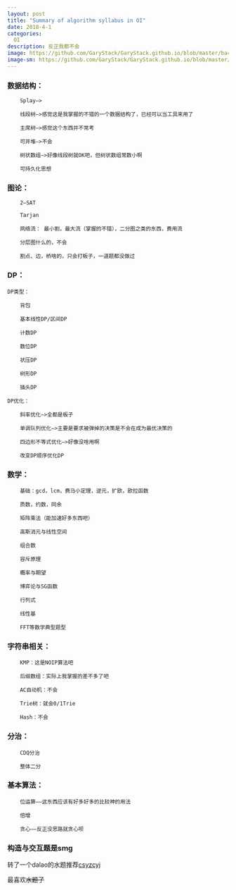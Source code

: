 ```yaml
---
layout: post
title: "Summary of algorithm syllabus in OI"
date: 2018-4-1
categories:
  OI
description: 反正我都不会
image: https://github.com/GaryStack/GaryStack.github.io/blob/master/background/Other/%E9%9D%9E%E5%8A%A8%E6%BC%AB/555561.jpg?raw=true
image-sm: https://github.com/GaryStack/GaryStack.github.io/blob/master/background/Other/%E9%9D%9E%E5%8A%A8%E6%BC%AB/555561.jpg?raw=true
---
```

<!--more-->

### 数据结构：
		
		Splay—>

		线段树—>感觉这是我掌握的不错的一个数据结构了，已经可以当工具来用了
   		
		主席树—>感觉这个东西并不常考
   		
		可并堆—>不会
   		
		树状数组—>好像线段树就OK吧，但树状数组常数小啊
		
		可持久化思想

<!--more-->

### 图论：
		
		2—SAT
		
		Tarjan
		
		网络流： 最小割，最大流（掌握的不错），二分图之类的东西，费用流
		
		分层图什么的，不会
		
		割点、边，桥啥的，只会打板子，一道题都没做过

<!--more-->

### DP：
	
	DP类型：

		背包
		
		基本线性DP/区间DP
	
		计数DP
	
		数位DP
		
		状压DP
		
		树形DP
	
		插头DP
		
	DP优化：

		斜率优化—>全都是板子
	
		单调队列优化—>主要是要求被弹掉的决策是不会在成为最优决策的
	
		四边形不等式优化—>好像没啥用啊
	
		改变DP顺序优化DP

<!--more-->

### 数学：
	
		基础：gcd，lcm，费马小定理，逆元，扩欧，欧拉函数
	
		质数，约数，同余
		
		矩阵乘法（能加速好多东西吧）
	
		高斯消元与线性空间
		
		组合数
		
		容斥原理
	
		概率与期望
	
		博弈论与SG函数
		
		行列式
		
		线性基
		
		FFT等数学典型题型
	
<!--more-->

### 字符串相关：
		
		KMP：这是NOIP算法吧
		
		后缀数组：实际上我掌握的差不多了吧
		
		AC自动机：不会
		
		Trie树：就会0/1Trie
		
		Hash：不会

<!--more-->

### 分治：
	
		CDQ分治
	
		整体二分
		
<!--more-->

### 基本算法：
		
		位运算——这东西应该有好多好多的比较神的用法
		
		倍增
		
		贪心——反正没思路就贪心呗

<!--more-->

### 构造与交互题是smg

转了一个dalao的水题推荐[csyzcyj](https://blog.csdn.net/csyzcyj/article/details/9343379)

最喜欢~~水题了~~
